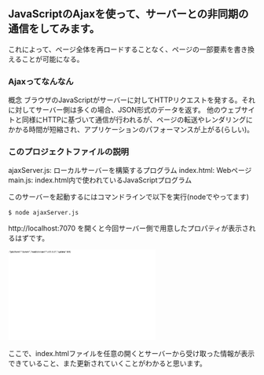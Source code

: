 ## JavaScriptのAjaxを使って、サーバーとの非同期の通信をしてみます。
これによって、ページ全体を再ロードすることなく、ページの一部要素を書き換えることが可能になる。

### Ajaxってなんなん
概念
ブラウザのJavaScriptがサーバーに対してHTTPリクエストを発する。それに対してサーバー側は多くの場合、JSON形式のデータを返す。
他のウェブサイトと同様にHTTPに基づいて通信が行われるが、ページの転送やレンダリングにかかる時間が短縮され、アプリケーションのパフォーマンスが上がる(らしい)。

### このプロジェクトファイルの説明
ajaxServer.js: ローカルサーバーを構築するプログラム
index.html: Webページ
main.js: index.html内で使われているJavaScriptプログラム

このサーバーを起動するにはコマンドラインで以下を実行(nodeでやってます)
```
$ node ajaxServer.js
```
http://localhost:7070
を開くと今回サーバー側で用意したプロパティが表示されるはずです。

<img src="source/サーバーの方.png" width="300">

ここで、index.htmlファイルを任意の開くとサーバーから受け取った情報が表示できていること、また更新されていくことがわかると思います。
